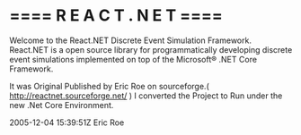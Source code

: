 
==== R E A C T . N E T ====
=

Welcome to the React.NET Discrete Event Simulation Framework. React.NET is a open source library for programmatically developing discrete event simulations implemented on top of the Microsoft® .NET Core Framework.



It was Original Published by Eric Roe on sourceforge.( http://reactnet.sourceforge.net/ ) I converted the Project to Run under the new .Net Core Environment.

2005-12-04 15:39:51Z Eric Roe
